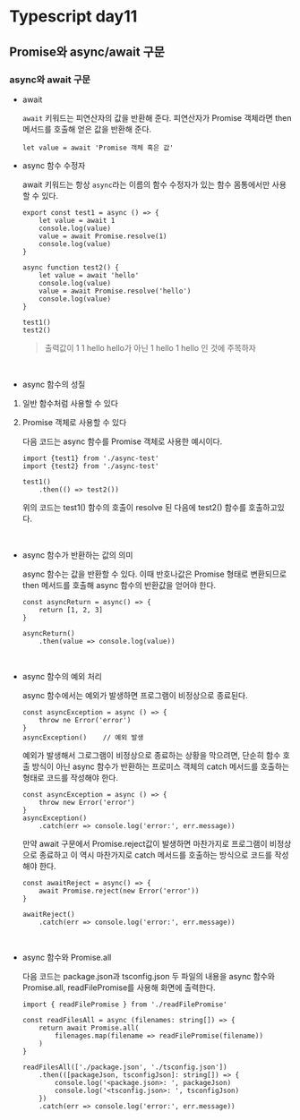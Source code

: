 # Typescript day11

## Promise와 async/await 구문

### async와 await 구문

- await

    `await` 키워드는 피연산자의 값을 반환해 준다. 피연산자가 Promise 객체라면 then 메서드를 호출해 얻은 값을 반환해 준다.

    `let value = await 'Promise 객체 혹은 값'`

- async 함수 수정자

    await 키워드는 항상 `async`라는 이름의 함수 수정자가 있는 함수 몸통에서만 사용할 수 있다.

    ```
    export const test1 = async () => {
        let value = await 1
        console.log(value)
        value = await Promise.resolve(1)
        console.log(value)
    }

    async function test2() {
        let value = await 'hello'
        console.log(value)
        value = await Promise.resolve('hello')
        console.log(value)
    }

    test1()
    test2()
    ```
    > 출력값이 1 1 hello hello가 아닌 1 hello 1 hello 인 것에 주목하자

<br>

- async 함수의 성질

1. 일반 함수처럼 사용할 수 있다
2. Promise 객체로 사용할 수 있다

    다음 코드는 async 함수를 Promise 객체로 사용한 예시이다. 
    ```
    import {test1} from './async-test'
    import {test2} from './async-test'

    test1()
        .then(() => test2())
    ```

    위의 코드는 test1() 함수의 호출이 resolve 된 다음에 test2() 함수를 호출하고있다.
    
<br>

- async 함수가 반환하는 값의 의미

    async 함수는 값을 반환할 수 있다. 이때 반호나값은 Promise 형태로 변환되므로 then 메서드를 호출해 async 함수의 반환값을 얻어야 한다.

    ```
    const asyncReturn = async() => {
        return [1, 2, 3]
    }

    asyncReturn()
        .then(value => console.log(value))
    ```

<br>

- async 함수의 예외 처리

    async 함수에서는 예외가 발생하면 프로그램이 비정상으로 종료된다.

    ```
    const asyncException = async () => {
        throw ne Error('error')
    }
    asyncException()    // 예외 발생
    ```

    예외가 발생해서 그로그램이 비정상으로 종료하는 상황을 막으려면, 단순히 함수 호출 방식이 아닌 async 함수가 반환하는 프로미스 객체의 catch 메서드를 호출하는 형태로 코드를 작성해야 한다.

    ```
    const asyncException = async () => {
        throw new Error('error')
    }
    asyncException()
        .catch(err => console.log('error:', err.message))
    ```

    만약 await 구문에서 Promise.reject값이 발생하면 마찬가지로 프로그램이 비정상으로 종료하고 이 역시 마찬가지로 catch 메서드를 호출하는 방식으로 코드를 작성해야 한다.

    ```
    const awaitReject = async() => {
        await Promise.reject(new Error('error'))
    }

    awaitReject()
        .catch(err => console.log('error:', err.message))
    ```

<br>

- async 함수와 Promise.all

    다음 코드는 package.json과 tsconfig.json 두 파일의 내용을 async 함수와 Promise.all, readFilePromise를 사용해 화면에 출력한다.

    ```
    import { readFilePromise } from './readFilePromise'

    const readFilesAll = async (filenames: string[]) => {
        return await Promise.all(
            filenages.map(filename => readFilePromise(filename))
        )
    }

    readFilesAll(['./package.json', './tsconfig.json'])
        .then(([packageJson, tsconfigJson]: string[]) => {
            console.log('<package.json>: ', packageJson)
            console.log('<tsconfig.json>: ', tsconfigJson)
        })
        .catch(err => console.log('error:', err.message))
    ```

    